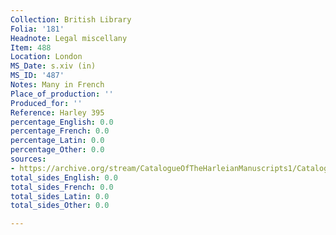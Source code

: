 ```yaml
---
Collection: British Library
Folia: '181'
Headnote: Legal miscellany
Item: 488
Location: London
MS_Date: s.xiv (in)
MS_ID: '487'
Notes: Many in French
Place_of_production: ''
Produced_for: ''
Reference: Harley 395
percentage_English: 0.0
percentage_French: 0.0
percentage_Latin: 0.0
percentage_Other: 0.0
sources:
- https://archive.org/stream/CatalogueOfTheHarleianManuscripts1/Catalogue_of_the_Harleian_Manuscripts_1#page/n281/mode/1up
total_sides_English: 0.0
total_sides_French: 0.0
total_sides_Latin: 0.0
total_sides_Other: 0.0

---
```

